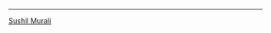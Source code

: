 

---



<!-- <img src="images/_09c4781c-530d-4b1a-8d38-cc76132bb9e7.jpg"/> -->


[Sushil Murali](/pdf/Sushil-Murali-A-Profile-Overview.pdf.pdf)

<!-- <img src="images/dummy_thumbnail.jpg?raw=true"/> -->
<!-- [Project 3 Title](http://example.com/) -->
<!-- <img src="images/dummy_thumbnail.jpg?raw=true"/> -->


<!-- ## Category Name 2 -->

<!--- [Project 1 Title](http://example.com/) -->
<!--- - [Project 2 Title](http://example.com/) -->
<!--- - [Project 3 Title](http://example.com/) -->
<!--- - [Project 4 Title](http://example.com/) -->
<!--- - [Project 5 Title](http://example.com/) -->


